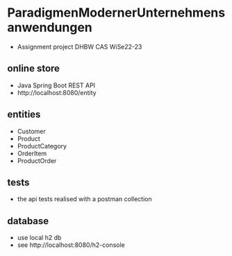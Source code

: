 # ParadigmenModernerUnternehmensanwendungen
- Assignment project DHBW CAS WiSe22-23

## online store 
- Java Spring Boot REST API
- http://localhost:8080/entity

## entities
- Customer
- Product
- ProductCategory
- OrderItem 
- ProductOrder

## tests
- the api tests realised with a postman collection

## database
- use local h2 db 
- see http://localhost:8080/h2-console